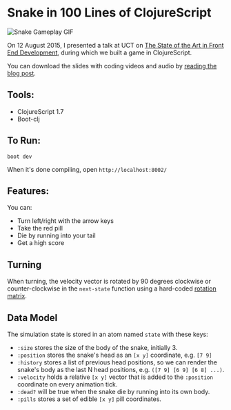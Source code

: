 # Snake in 100 Lines of ClojureScript

![Snake Gameplay GIF](https://s3-eu-west-1.amazonaws.com/petrus-blog/snake-gameplay-3.gif)

On 12 August 2015, I presented a talk at UCT on [The State of the Art in Front End Development](http://petrustheron.com/posts/sota-front-end-development-clojurescript.html), during which we built a game in ClojureScript.

You can download the slides with coding videos and audio by [reading the blog post](http://petrustheron.com/posts/sota-front-end-development-clojurescript.html).

## Tools:

- ClojureScript 1.7
- Boot-clj

## To Run:

```
boot dev
```

When it's done compiling, open `http://localhost:8002/`

## Features:

You can:
- Turn left/right with the arrow keys
- Take the red pill
- Die by running into your tail
- Get a high score

## Turning

When turning, the velocity vector is rotated by 90 degrees clockwise or counter-clockwise in the `next-state` function using a hard-coded [rotation matrix](https://en.wikipedia.org/wiki/Rotation_matrix).

## Data Model

The simulation state is stored in an atom named `state` with these keys:

- `:size` stores the size of the body of the snake, initially 3.
- `:position` stores the snake's head as an `[x y]` coordinate, e.g. `[7 9]`
- `:history` stores a list of previous head positions, so we can render the snake's body as the last N head positions, e.g. `([7 9] [6 9] [6 8] ...)`.
- `:velocity` holds a relative `[x y]` vector that is added to the `:position` coordinate on every animation tick.
- `:dead?` will be true when the snake die by running into its own body.
- `:pills` stores a set of edible `[x y]` pill coordinates.
